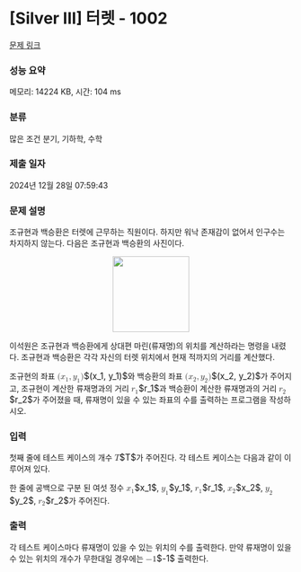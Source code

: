 # [Silver III] 터렛 - 1002 

[문제 링크](https://www.acmicpc.net/problem/1002) 

### 성능 요약

메모리: 14224 KB, 시간: 104 ms

### 분류

많은 조건 분기, 기하학, 수학

### 제출 일자

2024년 12월 28일 07:59:43

### 문제 설명

<p>조규현과 백승환은 터렛에 근무하는 직원이다. 하지만 워낙 존재감이 없어서 인구수는 차지하지 않는다. 다음은 조규현과 백승환의 사진이다.</p>

<p style="text-align: center;"><img alt="" src="https://www.acmicpc.net/upload/201003/dfcmhrjj_142c3w76qg8_b.jpg" style="height: 135px; width: 136px;"></p>

<p>이석원은 조규현과 백승환에게 상대편 마린(류재명)의 위치를 계산하라는 명령을 내렸다. 조규현과 백승환은 각각 자신의 터렛 위치에서 현재 적까지의 거리를 계산했다.</p>

<p>조규현의 좌표 <mjx-container class="MathJax" jax="CHTML" style="font-size: 109%; position: relative;"><mjx-math class="MJX-TEX" aria-hidden="true"><mjx-mo class="mjx-n"><mjx-c class="mjx-c28"></mjx-c></mjx-mo><mjx-msub><mjx-mi class="mjx-i"><mjx-c class="mjx-c1D465 TEX-I"></mjx-c></mjx-mi><mjx-script style="vertical-align: -0.15em;"><mjx-mn class="mjx-n" size="s"><mjx-c class="mjx-c31"></mjx-c></mjx-mn></mjx-script></mjx-msub><mjx-mo class="mjx-n"><mjx-c class="mjx-c2C"></mjx-c></mjx-mo><mjx-msub space="2"><mjx-mi class="mjx-i"><mjx-c class="mjx-c1D466 TEX-I"></mjx-c></mjx-mi><mjx-script style="vertical-align: -0.15em;"><mjx-mn class="mjx-n" size="s"><mjx-c class="mjx-c31"></mjx-c></mjx-mn></mjx-script></mjx-msub><mjx-mo class="mjx-n"><mjx-c class="mjx-c29"></mjx-c></mjx-mo></mjx-math><mjx-assistive-mml unselectable="on" display="inline"><math xmlns="http://www.w3.org/1998/Math/MathML"><mo stretchy="false">(</mo><msub><mi>x</mi><mn>1</mn></msub><mo>,</mo><msub><mi>y</mi><mn>1</mn></msub><mo stretchy="false">)</mo></math></mjx-assistive-mml><span aria-hidden="true" class="no-mathjax mjx-copytext">$(x_1, y_1)$</span></mjx-container>와 백승환의 좌표 <mjx-container class="MathJax" jax="CHTML" style="font-size: 109%; position: relative;"><mjx-math class="MJX-TEX" aria-hidden="true"><mjx-mo class="mjx-n"><mjx-c class="mjx-c28"></mjx-c></mjx-mo><mjx-msub><mjx-mi class="mjx-i"><mjx-c class="mjx-c1D465 TEX-I"></mjx-c></mjx-mi><mjx-script style="vertical-align: -0.15em;"><mjx-mn class="mjx-n" size="s"><mjx-c class="mjx-c32"></mjx-c></mjx-mn></mjx-script></mjx-msub><mjx-mo class="mjx-n"><mjx-c class="mjx-c2C"></mjx-c></mjx-mo><mjx-msub space="2"><mjx-mi class="mjx-i"><mjx-c class="mjx-c1D466 TEX-I"></mjx-c></mjx-mi><mjx-script style="vertical-align: -0.15em;"><mjx-mn class="mjx-n" size="s"><mjx-c class="mjx-c32"></mjx-c></mjx-mn></mjx-script></mjx-msub><mjx-mo class="mjx-n"><mjx-c class="mjx-c29"></mjx-c></mjx-mo></mjx-math><mjx-assistive-mml unselectable="on" display="inline"><math xmlns="http://www.w3.org/1998/Math/MathML"><mo stretchy="false">(</mo><msub><mi>x</mi><mn>2</mn></msub><mo>,</mo><msub><mi>y</mi><mn>2</mn></msub><mo stretchy="false">)</mo></math></mjx-assistive-mml><span aria-hidden="true" class="no-mathjax mjx-copytext">$(x_2, y_2)$</span></mjx-container>가 주어지고, 조규현이 계산한 류재명과의 거리 <mjx-container class="MathJax" jax="CHTML" style="font-size: 109%; position: relative;"><mjx-math class="MJX-TEX" aria-hidden="true"><mjx-msub><mjx-mi class="mjx-i"><mjx-c class="mjx-c1D45F TEX-I"></mjx-c></mjx-mi><mjx-script style="vertical-align: -0.15em;"><mjx-mn class="mjx-n" size="s"><mjx-c class="mjx-c31"></mjx-c></mjx-mn></mjx-script></mjx-msub></mjx-math><mjx-assistive-mml unselectable="on" display="inline"><math xmlns="http://www.w3.org/1998/Math/MathML"><msub><mi>r</mi><mn>1</mn></msub></math></mjx-assistive-mml><span aria-hidden="true" class="no-mathjax mjx-copytext">$r_1$</span></mjx-container>과 백승환이 계산한 류재명과의 거리 <mjx-container class="MathJax" jax="CHTML" style="font-size: 109%; position: relative;"><mjx-math class="MJX-TEX" aria-hidden="true"><mjx-msub><mjx-mi class="mjx-i"><mjx-c class="mjx-c1D45F TEX-I"></mjx-c></mjx-mi><mjx-script style="vertical-align: -0.15em;"><mjx-mn class="mjx-n" size="s"><mjx-c class="mjx-c32"></mjx-c></mjx-mn></mjx-script></mjx-msub></mjx-math><mjx-assistive-mml unselectable="on" display="inline"><math xmlns="http://www.w3.org/1998/Math/MathML"><msub><mi>r</mi><mn>2</mn></msub></math></mjx-assistive-mml><span aria-hidden="true" class="no-mathjax mjx-copytext">$r_2$</span></mjx-container>가 주어졌을 때, 류재명이 있을 수 있는 좌표의 수를 출력하는 프로그램을 작성하시오.</p>

### 입력 

 <p>첫째 줄에 테스트 케이스의 개수 <mjx-container class="MathJax" jax="CHTML" style="font-size: 109%; position: relative;"><mjx-math class="MJX-TEX" aria-hidden="true"><mjx-mi class="mjx-i"><mjx-c class="mjx-c1D447 TEX-I"></mjx-c></mjx-mi></mjx-math><mjx-assistive-mml unselectable="on" display="inline"><math xmlns="http://www.w3.org/1998/Math/MathML"><mi>T</mi></math></mjx-assistive-mml><span aria-hidden="true" class="no-mathjax mjx-copytext">$T$</span></mjx-container>가 주어진다. 각 테스트 케이스는 다음과 같이 이루어져 있다.</p>

<p>한 줄에 공백으로 구분 된 여섯 정수 <mjx-container class="MathJax" jax="CHTML" style="font-size: 109%; position: relative;"><mjx-math class="MJX-TEX" aria-hidden="true"><mjx-msub><mjx-mi class="mjx-i"><mjx-c class="mjx-c1D465 TEX-I"></mjx-c></mjx-mi><mjx-script style="vertical-align: -0.15em;"><mjx-mn class="mjx-n" size="s"><mjx-c class="mjx-c31"></mjx-c></mjx-mn></mjx-script></mjx-msub></mjx-math><mjx-assistive-mml unselectable="on" display="inline"><math xmlns="http://www.w3.org/1998/Math/MathML"><msub><mi>x</mi><mn>1</mn></msub></math></mjx-assistive-mml><span aria-hidden="true" class="no-mathjax mjx-copytext">$x_1$</span></mjx-container>, <mjx-container class="MathJax" jax="CHTML" style="font-size: 109%; position: relative;"><mjx-math class="MJX-TEX" aria-hidden="true"><mjx-msub><mjx-mi class="mjx-i"><mjx-c class="mjx-c1D466 TEX-I"></mjx-c></mjx-mi><mjx-script style="vertical-align: -0.15em;"><mjx-mn class="mjx-n" size="s"><mjx-c class="mjx-c31"></mjx-c></mjx-mn></mjx-script></mjx-msub></mjx-math><mjx-assistive-mml unselectable="on" display="inline"><math xmlns="http://www.w3.org/1998/Math/MathML"><msub><mi>y</mi><mn>1</mn></msub></math></mjx-assistive-mml><span aria-hidden="true" class="no-mathjax mjx-copytext">$y_1$</span></mjx-container>, <mjx-container class="MathJax" jax="CHTML" style="font-size: 109%; position: relative;"><mjx-math class="MJX-TEX" aria-hidden="true"><mjx-msub><mjx-mi class="mjx-i"><mjx-c class="mjx-c1D45F TEX-I"></mjx-c></mjx-mi><mjx-script style="vertical-align: -0.15em;"><mjx-mn class="mjx-n" size="s"><mjx-c class="mjx-c31"></mjx-c></mjx-mn></mjx-script></mjx-msub></mjx-math><mjx-assistive-mml unselectable="on" display="inline"><math xmlns="http://www.w3.org/1998/Math/MathML"><msub><mi>r</mi><mn>1</mn></msub></math></mjx-assistive-mml><span aria-hidden="true" class="no-mathjax mjx-copytext">$r_1$</span></mjx-container>, <mjx-container class="MathJax" jax="CHTML" style="font-size: 109%; position: relative;"><mjx-math class="MJX-TEX" aria-hidden="true"><mjx-msub><mjx-mi class="mjx-i"><mjx-c class="mjx-c1D465 TEX-I"></mjx-c></mjx-mi><mjx-script style="vertical-align: -0.15em;"><mjx-mn class="mjx-n" size="s"><mjx-c class="mjx-c32"></mjx-c></mjx-mn></mjx-script></mjx-msub></mjx-math><mjx-assistive-mml unselectable="on" display="inline"><math xmlns="http://www.w3.org/1998/Math/MathML"><msub><mi>x</mi><mn>2</mn></msub></math></mjx-assistive-mml><span aria-hidden="true" class="no-mathjax mjx-copytext">$x_2$</span></mjx-container>, <mjx-container class="MathJax" jax="CHTML" style="font-size: 109%; position: relative;"><mjx-math class="MJX-TEX" aria-hidden="true"><mjx-msub><mjx-mi class="mjx-i"><mjx-c class="mjx-c1D466 TEX-I"></mjx-c></mjx-mi><mjx-script style="vertical-align: -0.15em;"><mjx-mn class="mjx-n" size="s"><mjx-c class="mjx-c32"></mjx-c></mjx-mn></mjx-script></mjx-msub></mjx-math><mjx-assistive-mml unselectable="on" display="inline"><math xmlns="http://www.w3.org/1998/Math/MathML"><msub><mi>y</mi><mn>2</mn></msub></math></mjx-assistive-mml><span aria-hidden="true" class="no-mathjax mjx-copytext">$y_2$</span></mjx-container>, <mjx-container class="MathJax" jax="CHTML" style="font-size: 109%; position: relative;"><mjx-math class="MJX-TEX" aria-hidden="true"><mjx-msub><mjx-mi class="mjx-i"><mjx-c class="mjx-c1D45F TEX-I"></mjx-c></mjx-mi><mjx-script style="vertical-align: -0.15em;"><mjx-mn class="mjx-n" size="s"><mjx-c class="mjx-c32"></mjx-c></mjx-mn></mjx-script></mjx-msub></mjx-math><mjx-assistive-mml unselectable="on" display="inline"><math xmlns="http://www.w3.org/1998/Math/MathML"><msub><mi>r</mi><mn>2</mn></msub></math></mjx-assistive-mml><span aria-hidden="true" class="no-mathjax mjx-copytext">$r_2$</span></mjx-container>가 주어진다.</p>

### 출력 

 <p>각 테스트 케이스마다 류재명이 있을 수 있는 위치의 수를 출력한다. 만약 류재명이 있을 수 있는 위치의 개수가 무한대일 경우에는 <mjx-container class="MathJax" jax="CHTML" style="font-size: 109%; position: relative;"><mjx-math class="MJX-TEX" aria-hidden="true"><mjx-mo class="mjx-n"><mjx-c class="mjx-c2212"></mjx-c></mjx-mo><mjx-mn class="mjx-n"><mjx-c class="mjx-c31"></mjx-c></mjx-mn></mjx-math><mjx-assistive-mml unselectable="on" display="inline"><math xmlns="http://www.w3.org/1998/Math/MathML"><mo>−</mo><mn>1</mn></math></mjx-assistive-mml><span aria-hidden="true" class="no-mathjax mjx-copytext">$-1$</span></mjx-container> 출력한다.</p>

